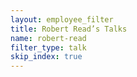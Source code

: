 ```yaml
---
layout: employee_filter
title: Robert Read’s Talks
name: robert-read
filter_type: talk
skip_index: true
---
```

